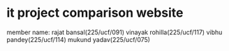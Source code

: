 # it project comparison website 
member name:
rajat bansal(225/ucf/091)
vinayak rohilla(225/ucf/117)
vibhu pandey(225/ucf/114)
mukund yadav(225/ucf/075)
